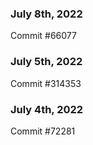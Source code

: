 ### July 8th, 2022

Commit #66077

### July 5th, 2022

Commit #314353


### July 4th, 2022

Commit #72281
